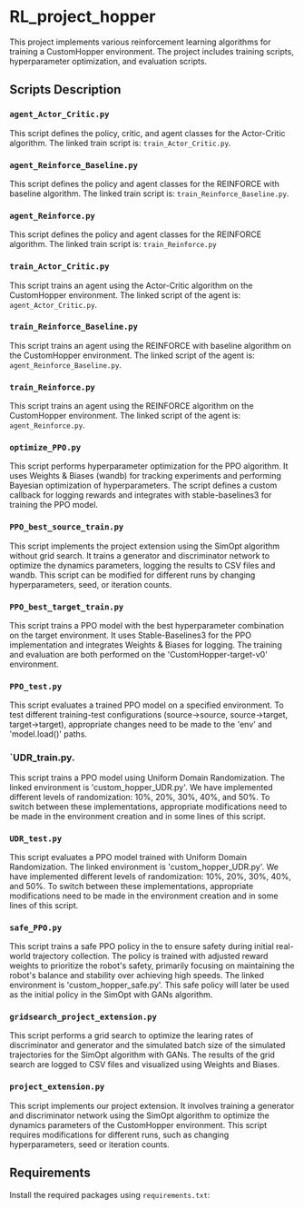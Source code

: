 # RL_project_hopper
This project implements various reinforcement learning algorithms for training a CustomHopper environment. The project includes training scripts, hyperparameter optimization, and evaluation scripts.

## Scripts Description

### `agent_Actor_Critic.py`

This script defines the policy, critic, and agent classes for the Actor-Critic algorithm. 
The linked train script is: `train_Actor_Critic.py`.

### `agent_Reinforce_Baseline.py`

This script defines the policy and agent classes for the REINFORCE with baseline algorithm.
The linked train script is: `train_Reinforce_Baseline.py`.

### `agent_Reinforce.py`

This script defines the policy and agent classes for the REINFORCE algorithm.
The linked train script is: `train_Reinforce.py`

### `train_Actor_Critic.py`

This script trains an agent using the Actor-Critic algorithm on the CustomHopper environment. 
The linked script of the agent is: `agent_Actor_Critic.py`.

### `train_Reinforce_Baseline.py`

This script trains an agent using the REINFORCE with baseline algorithm on the CustomHopper environment. 
The linked script of the agent is: `agent_Reinforce_Baseline.py`.

### `train_Reinforce.py`

This script trains an agent using the REINFORCE algorithm on the CustomHopper environment. 
The linked script of the agent is: `agent_Reinforce.py`.

### `optimize_PPO.py`

This script performs hyperparameter optimization for the PPO algorithm.
It uses Weights & Biases (wandb) for tracking experiments and performing Bayesian optimization of hyperparameters. 
The script defines a custom callback for logging rewards and integrates with stable-baselines3 for training the PPO model.

### `PPO_best_source_train.py`

This script implements the project extension using the SimOpt algorithm without grid search. It trains a generator and discriminator network to optimize the dynamics parameters, logging the results to CSV files and wandb. This script can be modified for different runs by changing hyperparameters, seed, or iteration counts.

### `PPO_best_target_train.py`

This script trains a PPO model with the best hyperparameter combination on the target environment.
It uses Stable-Baselines3 for the PPO implementation and integrates Weights & Biases for logging.
The training and evaluation are both performed on the 'CustomHopper-target-v0' environment.

### `PPO_test.py`

This script evaluates a trained PPO model on a specified environment.
To test different training-test configurations (source->source, source->target, target->target), 
appropriate changes need to be made to the 'env' and 'model.load()' paths.

### `UDR_train.py.

This script trains a PPO model using Uniform Domain Randomization.
The linked environment is 'custom_hopper_UDR.py'.
We have implemented different levels of randomization: 10%, 20%, 30%, 40%, and 50%.
To switch between these implementations, appropriate modifications need to be made in the environment creation and in some lines of this script.

### `UDR_test.py`

This script evaluates a PPO model trained with Uniform Domain Randomization.
The linked environment is 'custom_hopper_UDR.py'.
We have implemented different levels of randomization: 10%, 20%, 30%, 40%, and 50%.
To switch between these implementations, appropriate modifications need to be made in the environment creation and in some lines of this script.

### `safe_PPO.py`

This script trains a safe PPO policy in the to ensure safety during initial real-world trajectory collection. 
The policy is trained with adjusted reward weights to prioritize the robot's safety, primarily focusing on maintaining the robot's balance 
and stability over achieving high speeds. The linked environment is 'custom_hopper_safe.py'.
This safe policy will later be used as the initial policy in the SimOpt with GANs algorithm.

### `gridsearch_project_extension.py`

This script performs a grid search to optimize the learing rates of discriminator and generator and the simulated batch size of the simulated trajectories
for the SimOpt algorithm with GANs.
The results of the grid search are logged to CSV files and visualized using Weights and Biases.

### `project_extension.py`

This script implements our project extension. It involves training a generator and discriminator 
network using the SimOpt algorithm to optimize the dynamics parameters of the CustomHopper environment.
This script requires modifications for different runs, such as changing hyperparameters, seed or iteration counts.

## Requirements

Install the required packages using `requirements.txt`:

